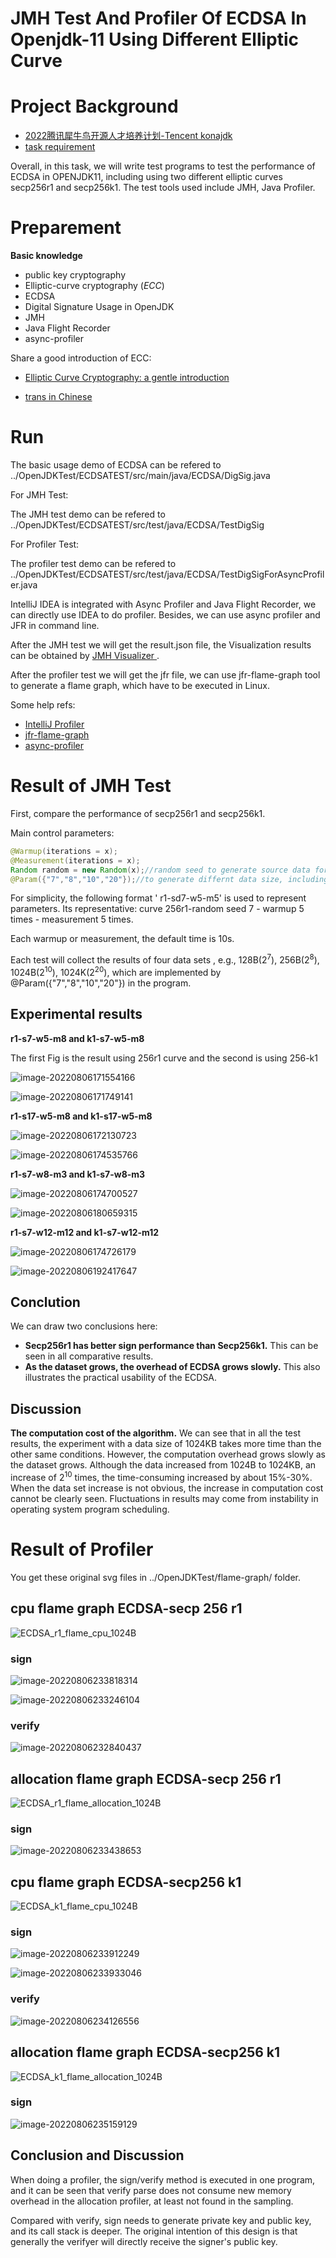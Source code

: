 # JMH  Test  And Profiler Of  ECDSA In Openjdk-11 Using Different  Elliptic Curve

# Project Background

- [2022腾讯犀牛鸟开源人才培养计划-Tencent konajdk](https://github.com/Tencent/OpenSourceTalent/issues/34)
- [task requirement](https://docs.qq.com/doc/DUXhGSXBHZG11eUJ0?&u=74e860a5fae94e43acca426785a43265)

Overall, in this task, we will write test programs to test the performance of ECDSA in OPENJDK11, including using two different elliptic curves secp256r1 and secp256k1. The test tools used include JMH, Java Profiler.

# Preparement

**Basic knowledge**

- public key cryptography
- Elliptic-curve cryptography (*ECC*)
- ECDSA 
- Digital Signature Usage in OpenJDK
- JMH
- Java Flight Recorder
- async-profiler

Share a good  introduction of ECC:

- [Elliptic Curve Cryptography: a gentle introduction](https://andrea.corbellini.name/2015/05/17/elliptic-curve-cryptography-a-gentle-introduction/)

- [trans in Chinese](https://www.zhihu.com/column/c_125618851)



# Run

The basic usage demo of ECDSA can be refered to ../OpenJDKTest/ECDSATEST/src/main/java/ECDSA/DigSig.java

For JMH Test:

The JMH test demo can be refered to ../OpenJDKTest/ECDSATEST/src/test/java/ECDSA/TestDigSig

For Profiler Test:

The profiler test demo can be refered to ../OpenJDKTest/ECDSATEST/src/test/java/ECDSA/TestDigSigForAsyncProfiler.java

IntelliJ IDEA is integrated with Async Profiler and Java Flight Recorder, we can directly use IDEA to do profiler. Besides, we can use async profiler and JFR in command line.

After the JMH test we will get the result.json file, the Visualization results can be obtained by [JMH Visualizer ](https://jmh.morethan.io/).

After the profiler test we will get the jfr file, we can use jfr-flame-graph tool to generate a flame graph, which have to be executed in Linux. 

Some help refs:

- [IntelliJ Profiler](https://lp.jetbrains.com/intellij-idea-profiler/)
- [jfr-flame-graph](https://github.com/xpbob/jfr-flame-graph)
- [async-profiler](https://github.com/jvm-profiling-tools/async-profiler)

# Result  of  JMH  Test

First, compare the performance of secp256r1 and secp256k1.

Main control parameters:

```java
@Warmup(iterations = x);
@Measurement(iterations = x); 
Random random = new Random(x);//random seed to generate source data for sign/verify
@Param({"7","8","10","20"});//to generate differnt data size, including 128B,256B,1024B,1024K in each JMH test 

```

For simplicity, the following format ' r1-sd7-w5-m5' is used to represent parameters. Its representative: curve 256r1-random seed 7 - warmup 5 times - measurement 5 times.

Each warmup or measurement, the default time is 10s.

Each test will collect the results of four data sets , e.g., 128B($2^7$), 256B($2^8$), 1024B($2^{10}$), 1024K($2^{20}$), which are implemented by @Param({"7","8","10","20"}) in the program.



## Experimental results

**r1-s7-w5-m8 and k1-s7-w5-m8**

The first Fig is the result using  256r1 curve and the second is using 256-k1

![image-20220806171554166](task2report.assets/image-20220806171554166.png)

![image-20220806171749141](task2report.assets/image-20220806171749141.png)



**r1-s17-w5-m8 and k1-s17-w5-m8**

![image-20220806172130723](task2report.assets/image-20220806172130723.png)

![image-20220806174535766](task2report.assets/image-20220806174535766.png)

**r1-s7-w8-m3 and k1-s7-w8-m3**

![image-20220806174700527](task2report.assets/image-20220806174700527.png)

![image-20220806180659315](task2report.assets/image-20220806180659315.png)

**r1-s7-w12-m12 and k1-s7-w12-m12**

![image-20220806174726179](task2report.assets/image-20220806174726179.png)

![image-20220806192417647](task2report.assets/image-20220806192417647.png)

## **Conclution**

We can draw two conclusions here:

- **Secp256r1 has better sign performance than Secp256k1.** This can be seen in all comparative results.
- **As the dataset grows, the overhead of ECDSA  grows slowly.** This also illustrates the practical usability of the ECDSA.



## **Discussion**

**The computation cost  of the algorithm.** We can see that in all the test results, the experiment with a data size of 1024KB takes more time than the other same conditions. However, the computation overhead grows slowly as the dataset grows. Although the data increased from 1024B to 1024KB, an increase of $2^{10}$ times,  the time-consuming increased by about 15%-30%. When the data set increase is not obvious, the increase in computation cost cannot be clearly seen. Fluctuations in results may come from instability in operating system program scheduling.



# Result of Profiler

You get these original svg files in ../OpenJDKTest/flame-graph/  folder.

## cpu flame graph ECDSA-secp 256 r1

![ECDSA_r1_flame_cpu_1024B](task2report.assets/ECDSA_r1_flame_cpu_1024B.svg)

### sign

![image-20220806233818314](task2report.assets/image-20220806233818314.png)

![image-20220806233246104](task2report.assets/image-20220806233246104.png)

### verify

![image-20220806232840437](task2report.assets/image-20220806232840437.png)

## allocation flame  graph ECDSA-secp 256 r1

![ECDSA_r1_flame_allocation_1024B](task2report.assets/ECDSA_r1_flame_allocation_1024B.svg)

### sign

![image-20220806233438653](task2report.assets/image-20220806233438653.png)





## cpu flame graph ECDSA-secp256 k1

![ECDSA_k1_flame_cpu_1024B](task2report.assets/ECDSA_k1_flame_cpu_1024B.svg)

### sign

![image-20220806233912249](task2report.assets/image-20220806233912249.png)

![image-20220806233933046](task2report.assets/image-20220806233933046.png)

### verify

![image-20220806234126556](task2report.assets/image-20220806234126556.png)

## allocation flame graph ECDSA-secp256 k1

![ECDSA_k1_flame_allocation_1024B](task2report.assets/ECDSA_k1_flame_allocation_1024B.svg)

### sign

![image-20220806235159129](task2report.assets/image-20220806235159129.png)

## Conclusion and Discussion

When  doing a profiler, the sign/verify method is executed in one program, and it can be seen that verify parse does not consume new memory overhead in the allocation profiler, at least not found in the sampling.

Compared with verify, sign needs to generate private key and public key, and its call stack is deeper. The original intention of this design is that generally the verifyer will directly receive the signer's public key.



